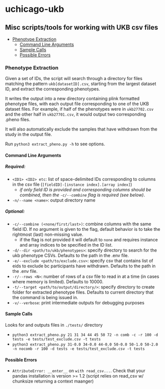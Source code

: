# uchicago-ukb
## Misc scripts/tools for working with UKB csv files
- [Phenotype Extraction](#phenotype-extraction)
  * [Command Line Arguments](#command-line-arguments)
  * [Sample Calls](#sample-calls)
  * [Possible Errors](#possible-errors)


### Phenotype Extraction
Given a set of IDs, the script will search through a directory for files matching the pattern `ukb[datasetID].csv`, starting from the largest dataset ID, and extract the corresponding phenotypes.

It writes the output into a new directory containing plink formatted phenotype files, with each output file corresponding to one of the UKB dataset files.
For example, if half of the phenotypes were in `ukb27702.csv` and the other half in `ukb27701.csv`, it would output two corresponding .pheno files.

It will also automatically exclude the samples that have withdrawn from the study in the output file.

Run `python3 extract_pheno.py -h` to see options.

#### Command Line Arguments
##### Required:
- `<ID1> <ID2> etc`: list of space-delimited IDs corresponding to columns in the csv file (`[fieldID]-[instance index].[array index]`)
    - *if only field ID is provided and corresponding columns should be combined, then the `-c/--combine` flag is required (see below)*.
- `-n/--name <name>`: output directory name 
##### Optional:
- `-c/--combine (<none/first/last>)`: combine columns with the same field ID. If no argument is given to the flag, default behavior is to take the rightmost (last) non-missing value.
    - if the flag is not provided it will default to `none` and requires instance and array indices to be specified in the ID list.
- `-d/--dir <path/to/ukb/phenotypes>`: specify directory to search for the ukb phenotype CSVs. Defaults to the path in the .env file.
- `-e/--exclude <path/to/exclude.csv>`: specify csv that contains list of eids to exclude bc participants have withdrawn. Defaults to the path in the .env file.
- `-r/--rows <N>`: number of rows of a csv file to read in at a time (in cases where memory is limited). Defaults to 10000.
- `-t/--target <path/to/output/directory/>`: specify directory to create folder for extracted phenotype files. Defaults to current directory that the command is being issued in.
- `-v/--verbose`: print intermediate outputs for debugging purposes

#### Sample Calls
Looks for and outputs files in `./tests/` directory
- `python3 extract_pheno.py 21 31 34 44 45 50 72 -n comb -c -r 100 -d tests -e tests/test_exclude.csv -t tests`
- `python3 extract_pheno.py 31-0.0 34-0.0 44-0.0 50-0.0 50-1.0 50-2.0 -n nocomb -r 100 -d tests -e tests/test_exclude.csv -t tests`

#### Possible Errors
- `AttributeError: __enter__` on `with read_csv...`. Check that your pandas installation is version >= 1.2 (script relies on read_csv w/ chunksize returning a context maanger)
